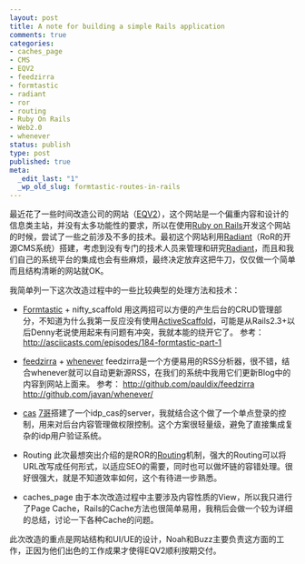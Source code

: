 ```yaml
--- 
layout: post
title: A note for building a simple Rails application
comments: true
categories:
- caches_page
- CMS
- EQV2
- feedzirra
- formtastic
- radiant
- ror
- routing
- Ruby On Rails
- Web2.0
- whenever
status: publish
type: post
published: true
meta: 
  _edit_last: "1"
  _wp_old_slug: formtastic-routes-in-rails
---
```

最近花了一些时间改造公司的网站（<a href="http://www.eqenglish.com">EQV2</a>），这个网站是一个偏重内容和设计的信息类主站，并没有太多功能性的要求，所以在使用<a href="http://rubyonrails.org/">Ruby on Rails</a>开发这个网站的时候，尝试了一些之前涉及不多的技术。最初这个网站利用<a href="http://radiantcms.org/">Radiant</a>（RoR的开源CMS系统）搭建，考虑到没有专门的技术人员来管理和研究<a href="http://radiantcms.org/">Radiant</a>，而且和我们自己的系统平台的集成也会有些麻烦，最终决定放弃这把牛刀，仅仅做一个简单而且结构清晰的网站就OK。

我简单列一下这次改造过程中的一些比较典型的处理方法和技术：

* <a href="http://blog.wangyaodi.com/2009/12/22/formtastic-for-rails/">Formtastic</a> + nifty_scaffold
   用这两招可以方便的产生后台的CRUD管理部分，不知道为什么我第一反应没有使用<a href="http://activescaffold.com/">ActiveScaffold</a>，可能是从Rails2.3+以后Denny老说使用起来有问题有冲突，我就本能的绕开它了。
   参考： <a href="http://asciicasts.com/episodes/184-formtastic-part-1">http://asciicasts.com/episodes/184-formtastic-part-1</a>

* <a href="http://blog.wangyaodi.com/2009/11/13/feed-parser-in-ruby/">feedzirra</a> + <a href="http://blog.wangyaodi.com/2009/11/13/%E5%9C%A8ror%E4%B8%AD%E6%89%A7%E8%A1%8C%E5%AE%9A%E6%97%B6%E4%BB%BB%E5%8A%A1/">whenever</a>
  feedzirra是一个方便易用的RSS分析器，很不错，结合whenever就可以自动更新源RSS，在我们的系统中我用它们更新Blog中的内容到网站上面来。
   参考： <a href="http://github.com/pauldix/feedzirra">http://github.com/pauldix/feedzirra</a>
              <a href="http://github.com/javan/whenever/">http://github.com/javan/whenever/</a>

* <a href="http://code.google.com/p/rubycas-server/">cas</a>
   <a href="http://www.dujinfang.com">7哥</a>搭建了一个idp_cas的server，我就结合这个做了一个单点登录的控制，用来对后台内容管理做权限控制。这个方案很轻量级，避免了直接集成复杂的idp用户验证系统。

* Routing
   此次最想突出介绍的是ROR的<a href="http://api.rubyonrails.org/classes/ActionController/Routing.html">Routing</a>机制，强大的Routing可以将URL改写成任何形式，以适应SEO的需要，同时也可以做坏链的容错处理。很好很强大，就是不知道效率如何，这个有待进一步熟悉。

* caches_page
   由于本次改造过程中主要涉及内容性质的View，所以我只进行了Page Cache，Rails的Cache方法也很简单易用，我稍后会做一个较为详细的总结，讨论一下各种Cache的问题。

此次改造的重点是网站结构和UI/UE的设计，Noah和Buzz主要负责这方面的工作，正因为他们出色的工作成果才使得EQV2顺利按期交付。
